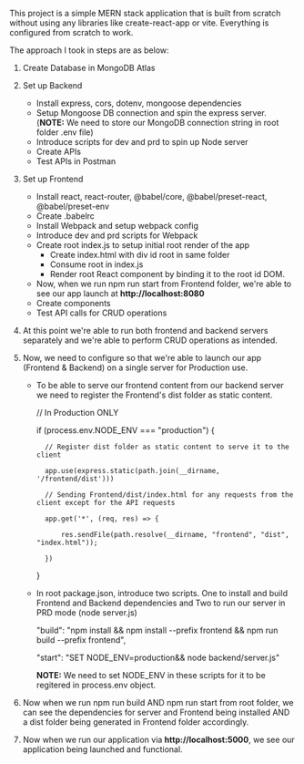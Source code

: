 This project is a simple MERN stack application that is built from scratch without using any libraries like create-react-app or vite.
Everything is configured from scratch to work.

The approach I took in steps are as below:
1. Create Database in MongoDB Atlas
2. Set up Backend
   - Install express, cors, dotenv, mongoose dependencies
   - Setup Mongoose DB connection and spin the express server. (**NOTE:** We need to store our MongoDB connection string in root folder .env file)
   - Introduce scripts for dev and prd to spin up Node server
   - Create APIs
   - Test APIs in Postman
4. Set up Frontend
   - Install react, react-router, @babel/core, @babel/preset-react, @babel/preset-env
   - Create .babelrc
   - Install Webpack and setup webpack config
   - Introduce dev and prd scripts for Webpack
   - Create root index.js to setup initial root render of the app
       - Create index.html with div id root in same folder
       - Consume root in index.js
       - Render root React component by binding it to the root id DOM.
   - Now, when we run npm run start from Frontend folder, we're able to see our app launch at **http://localhost:8080**
   - Create components
   - Test API calls for CRUD operations
5. At this point we're able to run both frontend and backend servers separately and we're able to perform CRUD operations as intended.
6. Now, we need to configure so that we're able to launch our app (Frontend & Backend) on a single server for Production use.
   -  To be able to serve our frontend content from our backend server we need to register the Frontend's dist folder as static content.

       // In Production ONLY
      
       if (process.env.NODE_ENV === "production") {
      
            // Register dist folder as static content to serve it to the client
      
            app.use(express.static(path.join(__dirname, '/frontend/dist')))
      
            // Sending Frontend/dist/index.html for any requests from the client except for the API requests
      
            app.get('*', (req, res) => {
      
                res.sendFile(path.resolve(__dirname, "frontend", "dist", "index.html"));
      
            })
      
        }
      
   - In root package.json, introduce two scripts. One to install and build Frontend and Backend dependencies and Two to run our server in PRD mode (node server.js)
     
     "build": "npm install && npm install --prefix frontend && npm run build --prefix frontend",
     
     "start": "SET NODE_ENV=production&& node backend/server.js"

     **NOTE:** We need to set NODE_ENV in these scripts for it to be regitered in process.env object.
     
8. Now when we run npm run build AND npm run start from root folder, we can see the dependencies for server and Frontend being installed AND a dist folder being
   generated in Frontend folder accordingly.
9. Now when we run our application via **http://localhost:5000**, we see our application being launched and functional.
